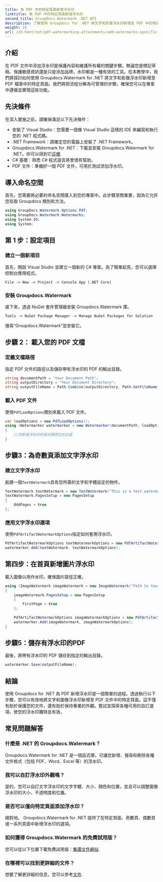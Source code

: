 ```yaml
---
title: 為 PDF 中的特定頁面新增浮水印
linktitle: 為 PDF 中的特定頁面新增浮水印
second_title: GroupDocs.Watermark .NET API
description: 了解使用 Groupdocs for .NET 將文字和影像浮水印新增至 PDF 中的特定頁面。請遵循我們的詳細指南來保護您的文件。
weight: 15
url: /zh-hant/net/pdf-watermarking-attachments/add-watermarks-specific-pages-pdf/
---
```

## 介紹
在 PDF 文件中添加浮水印是保護內容和維護所有權的關鍵步驟。無論您是標記草稿、保護敏感資訊還是只是添加品牌，水印都是一種有效的工具。在本教學中，我們將探討如何使用 Groupdocs.Watermark for .NET 將文字和影像浮水印新增至 PDF 檔案中的特定頁面。我們將把流程分解為可管理的步驟，確保您可以在專案中遵循並實現這些功能。
## 先決條件
在深入實施之前，請確保滿足以下先決條件：
- 安裝了 Visual Studio：您需要一個像 Visual Studio 這樣的 IDE 來編寫和執行您的 .NET 程式碼。
- .NET Framework：請確定您的電腦上安裝了 .NET Framework。
-  Groupdocs.Watermark for .NET：下載並安裝 Groupdocs.Watermark for .NET。你可以得到它[這裡](https://releases.groupdocs.com/Watermark/net/).
- C# 基礎：熟悉 C# 程式語言將會很有幫助。
- PDF 文件：準備好一個 PDF 文件，可用於測試添加浮水印。
## 導入命名空間
首先，您需要將必要的命名空間匯入到您的專案中。此步驟至關重要，因為它允許您存取 Groupdocs 類別和方法。
```csharp
using GroupDocs.Watermark.Options.Pdf;
using GroupDocs.Watermark.Watermarks;
using System.IO;
using System;
```
## 第 1 步：設定項目
### 建立一個新項目
首先，開啟 Visual Studio 並建立一個新的 C# 專案。為了簡單起見，您可以選擇控制台應用程式。
```plaintext
File -> New -> Project -> Console App (.NET Core)
```
### 安裝 Groupdocs.Watermark
接下來，透過 NuGet 套件管理器安裝 Groupdocs.Watermark 庫。
```plaintext
Tools -> NuGet Package Manager -> Manage NuGet Packages for Solution
```
搜尋“Groupdocs.Watermark”並安裝它。
## 步驟 2： 載入您的 PDF 文檔
### 定義文檔路徑
指定 PDF 文件的路徑以及儲存帶有浮水印的 PDF 的輸出目錄。
```csharp
string documentPath = "Your Document Path";
string outputDirectory = "Your Document Directory";
string outputFileName = Path.Combine(outputDirectory, Path.GetFileName(documentPath));
```
### 載入 PDF 文件
使用`PdfLoadOptions`類別來載入 PDF 文件。
```csharp
var loadOptions = new PdfLoadOptions();
using (Watermarker watermarker = new Watermarker(documentPath, loadOptions))
{
    //您新增浮水印的程式碼將位於此處
}
```
## 步驟3：為奇數頁添加文字浮水印
### 建立文字浮水印
創建一個`TextWatermark`具有您所需的文字和字體設定的物件。
```csharp
TextWatermark textWatermark = new TextWatermark("This is a test watermark", new Font("Arial", 8));
textWatermark.PagesSetup = new PagesSetup
{
    OddPages = true
};
```
### 應用文字浮水印選項
使用`PdfArtifactWatermarkOptions`指定如何套用浮水印。
```csharp
PdfArtifactWatermarkOptions textWatermarkOptions = new PdfArtifactWatermarkOptions();
watermarker.Add(textWatermark, textWatermarkOptions);
```
## 第四步：在首頁新增圖片浮水印
載入圖像以用作水印。確保圖片路徑正確。
```csharp
using (ImageWatermark imageWatermark = new ImageWatermark("Path to Your Image"))
{
    imageWatermark.PagesSetup = new PagesSetup
    {
        FirstPage = true
    };
    
    PdfArtifactWatermarkOptions imageWatermarkOptions = new PdfArtifactWatermarkOptions();
    watermarker.Add(imageWatermark, imageWatermarkOptions);
}
```
## 步驟5：儲存有浮水印的PDF
最後，將帶有浮水印的 PDF 儲存到指定的輸出目錄。
```csharp
watermarker.Save(outputFileName);
```
## 結論
使用 Groupdocs for .NET 為 PDF 新增浮水印是一個簡單的過程。透過執行以下步驟，您可以有效地將文字和圖像浮水印新增至 PDF 文件中的特定頁面。這不僅有助於保護您的文件，還有助於保持專業的外觀。嘗試並探索各種可用的自訂選項，使您的浮水印獨特且有效。
## 常見問題解答
### 什麼是 .NET 的 Groupdocs.Watermark？
Groupdocs.Watermark for .NET 是一個函式庫，可讓您新增、搜尋和刪除各種文件格式（包括 PDF、Word、Excel 等）的浮水印。
### 我可以自訂浮水印外觀嗎？
是的，您可以自訂文字浮水印的文字字體、大小、顏色和位置，並且可以調整圖像浮水印的大小、不透明度和位置。
### 是否可以僅向特定頁面添加浮水印？
絕對地。 Groupdocs.Watermark for .NET 提供了在特定頁面、奇數頁、偶數頁或一系列頁面中新增浮水印的選項。
### 如何獲得 Groupdocs.Watermark 的免費試用版？
您可以從以下位置下載免費試用版：[集團文件網站](https://releases.groupdocs.com/).
### 在哪裡可以找到更詳細的文件？
想要了解更詳細的信息，您可以參考[文件](https://tutorials.groupdocs.com/Watermark/net/).
